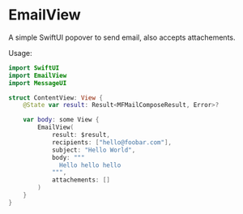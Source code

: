 # EmailView

A simple SwiftUI popover to send email, also accepts attachements.

Usage:

```swift
import SwiftUI
import EmailView
import MessageUI

struct ContentView: View {
    @State var result: Result<MFMailComposeResult, Error>?

    var body: some View {
        EmailView(
            result: $result,
            recipients: ["hello@foobar.com"],
            subject: "Hello World",
            body: """
              Hello hello hello
            """,
            attachements: []
        )
    }
}

```
